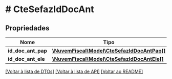 # # CteSefazIdDocAnt

## Propriedades

Nome | Tipo | Descrição | Comentários
------------ | ------------- | ------------- | -------------
**id_doc_ant_pap** | [**\NuvemFiscal\Model\CteSefazIdDocAntPap[]**](CteSefazIdDocAntPap.md) |  | [optional]
**id_doc_ant_ele** | [**\NuvemFiscal\Model\CteSefazIdDocAntEle[]**](CteSefazIdDocAntEle.md) |  | [optional]

[[Voltar à lista de DTOs]](../../README.md#models) [[Voltar à lista de API]](../../README.md#endpoints) [[Voltar ao README]](../../README.md)
